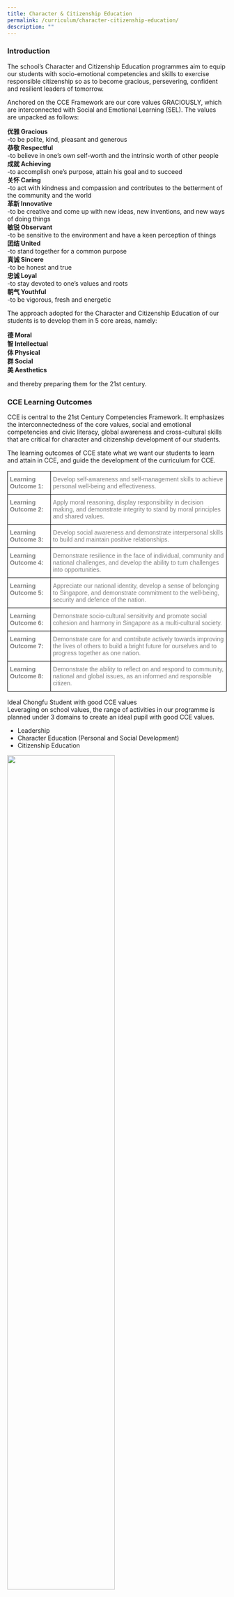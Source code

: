 ```yaml
---
title: Character & Citizenship Education
permalink: /curriculum/character-citizenship-education/
description: ""
---
```

### Introduction

The school’s Character and Citizenship Education programmes aim to equip our students with socio-emotional competencies and skills to exercise responsible citizenship so as to become gracious, persevering, confident and resilient leaders of tomorrow.

Anchored on the CCE Framework are our core values GRACIOUSLY, which are interconnected with Social and Emotional Learning (SEL). The values are unpacked as follows:

**优雅 Gracious**  
\-to be polite, kind, pleasant and generous  
**恭敬 Respectful**  
\-to believe in one’s own self-worth and the intrinsic worth of other people  
**成就 Achieving**  
\-to accomplish one’s purpose, attain his goal and to succeed  
**关怀 Caring**  
\-to act with kindness and compassion and contributes to the betterment of the community and the world  
**革新 Innovative**  
\-to be creative and come up with new ideas, new inventions, and new ways of doing things  
**敏锐 Observant**  
\-to be sensitive to the environment and have a keen perception of things  
**团结 United**  
\-to stand together for a common purpose  
**真诚 Sincere**  
\-to be honest and true  
**忠诚 Loyal**  
\-to stay devoted to one’s values and roots  
**朝气 Youthful**  
\-to be vigorous, fresh and energetic

The approach adopted for the Character and Citizenship Education of our students is to develop them in 5 core areas, namely:

**德 Moral** <br>**智 Intellectual** <br> 
**体 Physical** <br>
**群 Social** <br> **美 Aesthetics**

and thereby preparing them for the 21st century.

### CCE Learning Outcomes

CCE is central to the 21st Century Competencies Framework. It emphasizes the interconnectedness of the core values, social and emotional competencies and civic literacy, global awareness and cross-cultural skills that are critical for character and citizenship development of our students.

The learning outcomes of CCE state what we want our students to learn and attain in CCE, and guide the development of the curriculum for CCE.

<style type="text/css">
.tg  {border-collapse:collapse;border-spacing:0;}
.tg td{border-color:black;border-style:solid;border-width:1px;font-family:Arial, sans-serif;font-size:14px;
  overflow:hidden;padding:10px 5px;word-break:normal;}
.tg th{border-color:black;border-style:solid;border-width:1px;font-family:Arial, sans-serif;font-size:14px;
  font-weight:normal;overflow:hidden;padding:10px 5px;word-break:normal;}
.tg .tg-soxn{background-color:#FFF;color:#808080;font-weight:bold;text-align:left;vertical-align:top}
.tg .tg-lm9i{background-color:#FFF;color:#808080;text-align:left;vertical-align:top}
</style>
<table class="tg">
<thead>
  <tr>
    <th class="tg-soxn"><span style="font-weight:bold">Learning Outcome 1:</span></th>
    <th class="tg-lm9i">Develop self-awareness and self-management skills to achieve personal well-being and effectiveness.</th>
  </tr>
</thead>
<tbody>
  <tr>
    <td class="tg-soxn"><span style="font-weight:bold">Learning Outcome 2:</span></td>
    <td class="tg-lm9i">Apply moral reasoning, display responsibility in decision making, and demonstrate integrity to stand by moral principles and shared values.</td>
  </tr>
  <tr>
    <td class="tg-soxn"><span style="font-weight:bold">Learning Outcome 3:</span></td>
    <td class="tg-lm9i">Develop social awareness and demonstrate interpersonal skills to build and maintain positive relationships.</td>
  </tr>
  <tr>
    <td class="tg-soxn"><span style="font-weight:bold">Learning Outcome 4:</span></td>
    <td class="tg-lm9i">Demonstrate resilience in the face of individual, community and national challenges, and develop the ability to turn challenges into opportunities.</td>
  </tr>
  <tr>
    <td class="tg-soxn"><span style="font-weight:bold">Learning Outcome 5:</span></td>
    <td class="tg-lm9i">Appreciate our national identity, develop a sense of belonging to Singapore, and demonstrate commitment to the well-being, security and defence of the nation.</td>
  </tr>
  <tr>
    <td class="tg-soxn"><span style="font-weight:bold">Learning Outcome 6:</span></td>
    <td class="tg-lm9i">Demonstrate socio-cultural sensitivity and promote social cohesion and harmony in Singapore as a multi-cultural society.</td>
  </tr>
  <tr>
    <td class="tg-soxn"><span style="font-weight:bold">Learning Outcome 7:</span></td>
    <td class="tg-lm9i">Demonstrate care for and contribute actively towards improving the lives of others to build a bright future for ourselves and to progress together as one nation.</td>
  </tr>
  <tr>
    <td class="tg-soxn"><span style="font-weight:bold">Learning Outcome 8:</span></td>
    <td class="tg-lm9i">Demonstrate the ability to reflect on and respond to community, national and global issues, as an informed and responsible citizen.</td>
  </tr>
</tbody>
</table>

Ideal Chongfu Student with good CCE values  
Leveraging on school values, the range of activities in our programme is planned under 3 domains to create an ideal pupil with good CCE values.  
* Leadership  
* Character Education (Personal and Social Development) 
* Citizenship Education

<img src="/images/cce1.png" 
     style="width:70%">
		 
Our tagline for student leadership is Every Chongfu student, A Leader advocates that Chongfu students are leaders who are able to lead, motivate and inspire others. They are confident, innovative and possess the courage and conviction to stand firm in overcoming challenges and obstacles. Under Personal and Social development, Chongfu students are taught to be gracious and socially responsible. They work effectively in teams and care for the community and the environment. They continually strive for excellence and take pride in all they do.

With good citizenship education, every Chongfu child appreciates cultural differences and good governance. We want our Chongfu students to possess a sense of belonging to the home, school, community and Singapore.

With the aim to develop gracious, patriotic and global thinkers, the CCE programmes are specially tailored.

<style type="text/css">
.tg  {border-collapse:collapse;border-spacing:0;}
.tg td{border-color:black;border-style:solid;border-width:1px;font-family:Arial, sans-serif;font-size:14px;
  overflow:hidden;padding:10px 5px;word-break:normal;}
.tg th{border-color:black;border-style:solid;border-width:1px;font-family:Arial, sans-serif;font-size:14px;
  font-weight:normal;overflow:hidden;padding:10px 5px;word-break:normal;}
.tg .tg-soxn{background-color:#FFF;color:#808080;font-weight:bold;text-align:left;vertical-align:top}
.tg .tg-lm9i{background-color:#FFF;color:#808080;text-align:left;vertical-align:top}
.tg .tg-zrb3{background-color:#FFF;color:#F85125;text-align:left;vertical-align:top}
.tg .tg-0lax{text-align:left;vertical-align:top}
</style>
<table class="tg">
<thead>
  <tr>
    <th class="tg-soxn"><span style="font-weight:bold">FORMAL CURRICULUM</span></th>
    <th class="tg-soxn"><span style="font-weight:bold">MODULES</span></th>
    <th class="tg-soxn"><span style="font-weight:bold">EXPERIENCES</span></th>
  </tr>
</thead>
<tbody>
  <tr>
    <td class="tg-lm9i">CCE Lessons (MT)</td>
    <td class="tg-lm9i">Education &amp; Career Guidance (ECG)</td>
    <td class="tg-zrb3"><a href="https://chongfu.moe.edu.sg/community-involvement-programme-cip-service-learning/"><span style="text-decoration:none;color:#F85125;background-color:transparent">Values In Action (VIA)</span></a></td>
  </tr>
  <tr>
    <td class="tg-lm9i">Form Teacher Guidance Period (FTGP)</td>
    <td class="tg-zrb3"><a href="https://chongfu.moe.edu.sg/curriculum/character-citizenship-education/sexuality-education/"><span style="text-decoration:none;color:#F85125;background-color:transparent">Sexuality Education (SEd)</span></a></td>
    <td class="tg-zrb3"><a href="https://chongfu.moe.edu.sg/community-involvement-programme-cip-service-learning/"><span style="text-decoration:none;color:#F85125;background-color:transparent">Service Learning</span></a><br><a href="https://chongfu.moe.edu.sg/community-involvement-programme-cip-service-learning/"><span style="text-decoration:none;color:#F85125;background-color:transparent">(Student Initiated Projects)</span></a></td>
  </tr>
  <tr>
    <td class="tg-lm9i">Lifeskills Package (Social Skills Lessons &amp; Learning Series)</td>
    <td class="tg-lm9i">Cyber Wellness</td>
    <td class="tg-lm9i">NE Commemorative Days</td>
  </tr>
  <tr>
    <td class="tg-lm9i">Infusion across all subjects</td>
    <td class="tg-lm9i">Social and Emotional Well-being and Support</td>
    <td class="tg-lm9i"></td>
  </tr>
  <tr>
    <td class="tg-lm9i">Social Studies</td>
    <td class="tg-lm9i"></td>
    <td class="tg-lm9i"></td>
  </tr>
  <tr>
    <td class="tg-lm9i"> Assembly Programme (Values Talk)</td>
    <td class="tg-0lax"></td>
    <td class="tg-0lax"></td>
  </tr>
</tbody>
</table>

**CCE Lessons (Mother Tongue)**<br>
CCE Lessons (Mother Tongue) focuses on developing the moral and social well-being of our pupils by helping them acquire and live by the values that guide them to make appropriate decisions. It not only plays a critical role in instilling sound moral values in our pupils so that they will be equipped with knowledge and life skills, it also nurtures them with the correct attitudes so that they will develop into morally upright, caring and responsible individuals and citizens.

Our school has been worked with SHHK Education committee and the other 4 SHHK (Primary) schools to jointly develop lesson package using SHHK graded storybooks to extend and reinforce teaching points aligned with the philosophy of our SHHK’s founder, Mr Tan Kah Kee, whilst maintaining the CCE (MT) syllabus/curriculum that espoused the R3ICH values, namely Respect, Responsibility, Resilience, Integrity, Caring and Harmony,.

**Social and Emotional Learning**<br> 
Programmes are designed and delivered so that students understand and are able to effectively manage the personal and emotional aspects of one’s life. They will learn to understand the importance of relationships with others and be able to effectively manage these relationships. They will acquire skills and knowledge that facilitate life-long learning or prepare them for their future careers. They will also possess skills, knowledge, values and attitudes to lead a healthy lifestyle and meaningful life and be gracious individuals.


<img src="/images/cce2.png" 
     style="width:50%">
		 
**Life Skills Series**<br>
As part of character and citizenship education, the school aims to equip students with relevant life skills to help them deal effectively with demands and challenges of their everyday life. The life skills series in the form of a pamphlet is given to all students to provide basic tips to help them develop their personal growth. This series encompasses thinking skill, social skill, negotiation skill and other life skills.  
A modular approach is adopted to teach SEL-infused Lifeskills to P1 to P6 students in the following areas:

* Social & Mental Health  
* Coping with Changes  
* Camp Survival Skills  
* Friendships  
* Exam Skills  
* How to study  
* Peer Pressure

![](/images/cce3.png)

Teachers as Character Coaches lead students in reflecting and discussing relevant issues and scenarios. Students record their reflections which include knowledge and skills learnt in their journal.

**Cyber Wellness**<br>
With the cyberspace being more accessible to students, Cyber Wellness becomes more important as part of character and citizenship education which take care of the positive well-being of our young Internet users. It involves an understanding of the risks of harmful online behaviours, an awareness of how to protect oneself and other Internet users from such behaviours. The Framework focuses on developing the child’s instinct to protect himself and empower him to take responsibility for his own well-being in cyberspace.

The Cyber Wellness Framework guides schools in planning for a cyber wellness programme.  
It highlights two principles to guide students in their actions describes a 3-step process to explore cyber wellness issues. The school has already embarked on a cyberwellness programme to help students know how to manage themselves in cyberspace. We hope parents would be able to join us in inculcating the right values to our young.

![](/images/cce4.png)
**CCE Development Protocol**<br>  
As part of our school’s continued efforts to develop our students holistically, the CCE Development Protocol premised on a set of core values GRACIOUSLY was developed to help our students chart their development of character and citizenship. Values can be manifested through the students’ social and emotional competencies which are qualities and dispositions that will equip students to succeed for life.

**Rationale**<br> 
Though families play the most important role in supporting the growth of a child’s citizenship, personal development and character, schools share in these responsibilities as well. As teachers, it is our responsibility to help our students in their character development above academic success. And because what get measured matters, it is important to develop a tool to measure the presence and absence of these values identified.

**Tool**<br>
The protocol includes both a CCE Development card and the use of Teacher Student Conference. The card is a formative assessment tool based specifically on teachers’ observations of the student in their daily behaviour and also teachers’ interaction with them. Teachers who are also Character Coaches then use the conference as the opportunities to have meaningful conversations around the development of character. The conference serves as a vehicle for people to talk about character in a rigorous and nuanced manner. Teachers and parents can get to know each student as a whole child before deciding on the best way to help them level up their competencies. Students can also use feedback from the CCE development card to develop self-understanding and to take ownership of their personal growth by planning the next steps to improve.